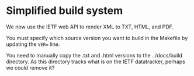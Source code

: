 # Simplified build system

We now use the IETF web API to render XML to TXT, HTML, and PDF.

You must specify which source version you want to build in the Makefile by
updating the `VER=` line.

You need to manually copy the .txt and .html versions to the ../docs/build directory.
As this directory tracks what is on the IETF datatracker, perhaps we could remove it?
